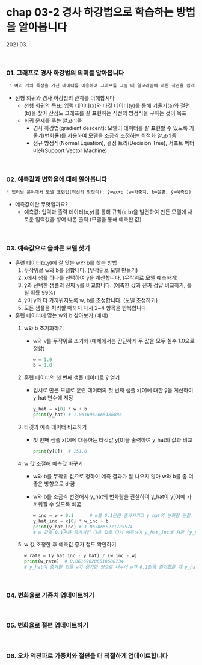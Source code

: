 # chap 03-2 경사 하강법으로 학습하는 방법을 알아봅니다

2021.03.

<br>

### 01. 그래프로 경사 하강법의 의미를 알아봅니다

```markdown
 * 여러 개의 특성을 가진 데이터를 이용하여 그래프를 그릴 때 알고리즘에 대한 직관을 쉽게 얻고 낮은 차원에서 얻은 직관은 높은 차원으로 확장될 수 있으므로 입력 데이터의 특성 1개를 골라 시각화하는 경우가 많음
```

* 선형 회귀와 경사 하강법의 관계를 이해합시다
  * 선형 회귀의 목표: 입력 데이터(x)와 타깃 데이터(y)를 통해 기울기(a)와 절편(b)을 찾아 산점도 그래프를 잘 표현하는 직선의 방정식을 구하는 것이 목표
  * 회귀 문제를 푸는 알고리즘
    * 경사 하강법(gradient descent): 모델이 데이터를 잘 표현할 수 있도록 기울기(변화율)를 사용하여 모델을 조금씩 조정하는 최적화 알고리즘
    * 정규 방정식(Normal Equation), 결정 트리(Decision Tree), 서포트 벡터 머신(Support Vector Machine)

<br>

### 02. 예측값과 변화율에 대해 알아봅니다

```markdown
* 딥러닝 분야에서 모델 표현법(직선의 방정식): ŷ=wx+b (w=가중치, b=절편, ŷ=예측값)
```

* 예측값이란 무엇일까요?
  * 예측값: 입력과 출력 데이터(x,y)를 통해 규칙(a,b)을 발견하여 만든 모델에 새로운 입력값을 넣어 나온 출력 (모델을 통해 예측한 값)

<br>

### 03. 예측값으로 올바른 모델 찾기

* 훈련 데이터(x,y)에 잘 맞는 w와 b를 찾는 방법
  1. 무작위로 w와 b를 정합니다. (무작위로 모델 만들기)
  2. x에서 샘플 하나를 선택하여  ŷ을 계산합니다. (무작위로 모델 예측하기)
  3.  ŷ과 선택한 샘플의 진짜 y를 비교합니다. (예측한 값과 진짜 정답 비교하기, 틀릴 확률 99%)
  4.  ŷ이 y와 더 가까워지도록 w, b를 조정합니다. (모델 조정하기)
  5. 모든 샘플을 처리할 때까지 다시 2~4 항목을 반복합니다.
* 훈련 데이터에 맞는 w와 b 찾아보기 (예제)
  1. w와 b 초기화하기

     * w와 v를 무작위로 초기화 (예제에서는 간단하게 두 값을 모두 실수 1.0으로 정함)

       ```python
       w = 1.0
       b = 1.0
       ```

  2. 훈련 데이터의 첫 번째 샘플 데이터로  ŷ 얻기

     * 임시로 만든 모델로 훈련 데이터의 첫 번째 샘플 x[0]에 대한 ŷ을 계산하여 y_hat 변수에 저장

       ```python
       y_hat = x[0] * w + b
       print(y_hat)	# 1.0616962065186886
       ```

  3. 타깃과 예측 데이터 비교하기

     * 첫 번째 샘플 x[0]에 대응하는 타깃값 y[0]을 출력하여 y_hat의 값과 비교

       ```python
       print(y[0])	# 151.0
       ```

  4. w 값 조절해 예측값 바꾸기

     * w와 b를 무작위 값으로 정하여 예측 결과가 잘 나오지 않아 w와 b를 좀 더 좋은 방향으로 바꿈

     * w와 b를 조금씩 변경해서 y_hat의 변화량을 관찰하여 y_hat이 y[0]에 가까워질 수 있도록 바꿈

       ```python
       w_inc = w + 0.1		# w를 0.1만큼 증가시키고 y_hat의 변화량 관찰
       y_hat_inc = x[0] * w_inc + b
       print(y_hat_inc)	# 1.0678658271705574
       # w 값을 0.1만큼 증가시킨 다음 값을 다시 예측하여 y_hat_inc에 저장 (y_hat보다 증가)
       ```

  5. w 값 조정한 후 예측값 증가 정도 확인하기

     ```python
     w_rate = (y_hat_inc - y_hat) / (w_inc - w)
     print(w_rate)	# 0.061696206518688734
     # y_hat이 증가한 양을 w가 증가한 양으로 나누어 w가 0.1만큼 증가했을 때 y_hat의 증가량 계산
     ```
  
     

<br>

### 04. 변화율로 가중치 업데이트하기



<br>

### 05. 변화율로 절편 업데이트하기



<br>

### 06. 오차 역전파로 가중치와 절편을 더 적절하게 업데이트합니다

